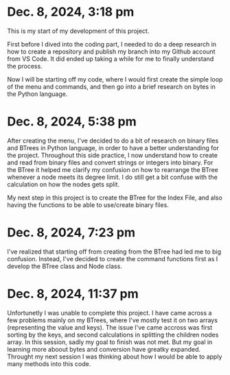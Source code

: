 # Dec. 8, 2024, 3:18 pm
This is my start of my development of this project.

First before I dived into the coding part, I needed to do a deep research in how to create a repository and publish my branch into my
Github account from VS Code. It did ended up taking a while for me to finally understand the process.

Now I will be starting off my code, where I would first create the simple loop of the menu and commands, and then go into a brief research
on bytes in the Python language.

# Dec. 8, 2024, 5:38 pm
After creating the menu, I've decided to do a bit of research on binary files and BTrees in Python language, in order to have a better understanding
for the project. Throughout this side practice, I now understand how to create and read from binary files and convert strings or integers into binary. 
For the BTree it helped me clarify my confusion on how to rearrange the BTree whenever a node meets its
degree limit. I do still get a bit confuse with the calculation on how the nodes gets split. 


My next step in this project is to create the BTree for the Index File, and also having the functions to be able to use/create binary files.

# Dec. 8, 2024, 7:23 pm
I've realized that starting off from creating from the BTree had led me to big confusion. Instead, I've decided to create the command functions
first as I develop the BTree class and Node class. 

# Dec. 8, 2024, 11:37 pm
Unfortunetly I was unable to complete this project.
I have came across a few problems mainly on my BTrees, where I've mostly test it on two arrays (representing the value and keys).
The issue I've came accross was first sorting by the keys, and second calculations in splitting the children nodes array.
In this session, sadly my goal to finish was not met. But my goal in learning more aboout bytes and conversion have greatky expanded.
Throught my next session I was thinking about how I would be able to apply many methods into this code. 
